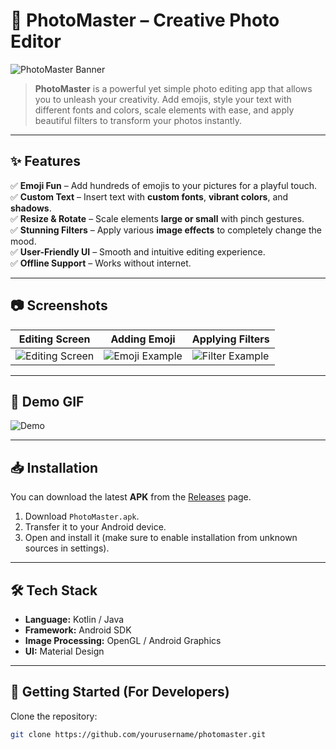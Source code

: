 # 📸 PhotoMaster – Creative Photo Editor

![PhotoMaster Banner](assets/banner.png)

> **PhotoMaster** is a powerful yet simple photo editing app that allows you to unleash your creativity. Add emojis, style your text with different fonts and colors, scale elements with ease, and apply beautiful filters to transform your photos instantly.

---

## ✨ Features

✅ **Emoji Fun** – Add hundreds of emojis to your pictures for a playful touch.  
✅ **Custom Text** – Insert text with **custom fonts**, **vibrant colors**, and **shadows**.  
✅ **Resize & Rotate** – Scale elements **large or small** with pinch gestures.  
✅ **Stunning Filters** – Apply various **image effects** to completely change the mood.  
✅ **User-Friendly UI** – Smooth and intuitive editing experience.  
✅ **Offline Support** – Works without internet.

---

## 📷 Screenshots

| Editing Screen | Adding Emoji | Applying Filters |
| --- | --- | --- |
| ![Editing Screen](assets/screen1.png) | ![Emoji Example](assets/screen2.png) | ![Filter Example](assets/screen3.png) |

---

## 🎥 Demo GIF

![Demo](assets/demo.gif)

---

## 📥 Installation

You can download the latest **APK** from the [Releases](https://github.com/yourusername/photomaster/releases) page.

1. Download `PhotoMaster.apk`.
2. Transfer it to your Android device.
3. Open and install it (make sure to enable installation from unknown sources in settings).

---

## 🛠 Tech Stack

- **Language:** Kotlin / Java
- **Framework:** Android SDK
- **Image Processing:** OpenGL / Android Graphics
- **UI:** Material Design

---

## 🚀 Getting Started (For Developers)

Clone the repository:
```bash
git clone https://github.com/yourusername/photomaster.git

